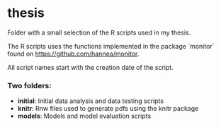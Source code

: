 # thesis
Folder with a small selection of the R scripts used in my thesis.

The R scripts uses the functions implemented in the package ´monitor´ found on https://github.com/hannea/monitor.

All script names start with the creation date of the script.

### Two folders:
* **initial**: Initial data analysis and data testing scripts
* **knitr**: Rnw files used to generate pdfs using the knitr package
* **models**: Models and model evaluation scripts
